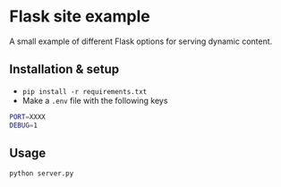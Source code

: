 # Flask site example

A small example of different Flask options for serving dynamic content.

## Installation & setup

- `pip install -r requirements.txt`
- Make a `.env` file with the following keys

```sh
PORT=XXXX
DEBUG=1
```

## Usage

`python server.py`
